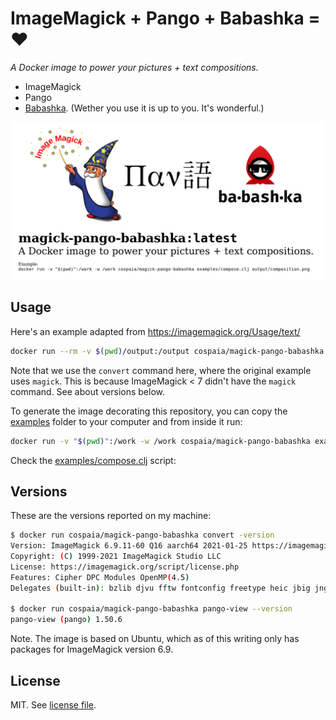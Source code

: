 # ImageMagick + Pango + Babashka = ♥️

_A Docker image to power your pictures + text compositions._

* ImageMagick
* Pango
* [Babashka](https://babashka.org). (Wether you use it is up to you. It's wonderful.)

![](https://github.com/PEZ/magick-pango-babashka/raw/master/composition.png)
## Usage

Here's an example adapted from https://imagemagick.org/Usage/text/

``` sh
docker run --rm -v $(pwd)/output:/output cospaia/magick-pango-babashka convert -background lightblue pango:"Anthony Thyssen" /output/pango.gif
```

Note that we use the `convert` command here, where the original example uses `magick`. This is because ImageMagick < 7 didn't have the `magick` command. See about versions below.

To generate the image decorating this repository, you can copy the [examples](https://github.com/PEZ/magick-pango-babashka/blob/master/examples/) folder to your computer and from inside it run:

``` sh
docker run -v "$(pwd)":/work -w /work cospaia/magick-pango-babashka examples/compose.clj output/composition.png
```

Check the [examples/compose.clj](https://github.com/PEZ/magick-pango-babashka/blob/master/examples/compose.clj) script:

## Versions

These are the versions reported on my machine:

``` sh
$ docker run cospaia/magick-pango-babashka convert -version
Version: ImageMagick 6.9.11-60 Q16 aarch64 2021-01-25 https://imagemagick.org
Copyright: (C) 1999-2021 ImageMagick Studio LLC
License: https://imagemagick.org/script/license.php
Features: Cipher DPC Modules OpenMP(4.5) 
Delegates (built-in): bzlib djvu fftw fontconfig freetype heic jbig jng jp2 jpeg lcms lqr ltdl lzma openexr pangocairo png tiff webp wmf x xml zlib

$ docker run cospaia/magick-pango-babashka pango-view --version
pango-view (pango) 1.50.6
```

Note. The image is based on Ubuntu, which as of this writing only has packages for ImageMagick version 6.9.

## License

MIT. See [license file](https://github.com/PEZ/magick-pango-babashka/blob/master/LICENSE).